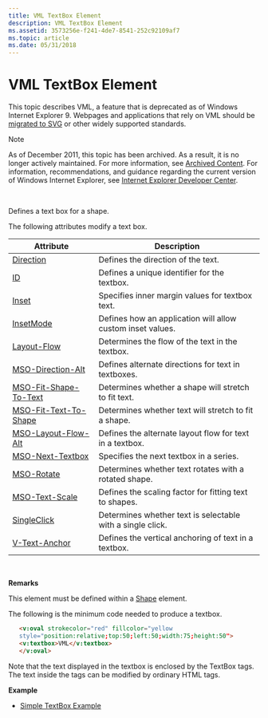 ```yaml
---
title: VML TextBox Element
description: VML TextBox Element
ms.assetid: 3573256e-f241-4de7-8541-252c92109af7
ms.topic: article
ms.date: 05/31/2018
---
```


# VML TextBox Element

This topic describes VML, a feature that is deprecated as of Windows Internet Explorer 9. Webpages and applications that rely on VML should be [migrated to SVG](https://go.microsoft.com/fwlink/p/?LinkID=236964) or other widely supported standards.

> [!Note]  
> As of December 2011, this topic has been archived. As a result, it is no longer actively maintained. For more information, see [Archived Content](https://docs.microsoft.com/previous-versions/windows/internet-explorer/ie-developer/). For information, recommendations, and guidance regarding the current version of Windows Internet Explorer, see [Internet Explorer Developer Center](https://go.microsoft.com/fwlink/p/?linkid=204313).

 

Defines a text box for a shape.

The following attributes modify a text box.



| Attribute                                                                    | Description                                                |
|------------------------------------------------------------------------------|------------------------------------------------------------|
| [Direction](msdn-online-vml-direction-attribute.md)                         | Defines the direction of the text.                         |
| [ID](id-attribute--textbox--vml.md)                                         | Defines a unique identifier for the textbox.               |
| [Inset](msdn-online-vml-inset-attribute.md)                                 | Specifies inner margin values for textbox text.            |
| [InsetMode](msdn-online-vml-insetmode-attribute.md)                         | Defines how an application will allow custom inset values. |
| [Layout-Flow](msdn-online-vml-layout-flow-attribute.md)                     | Determines the flow of the text in the textbox.            |
| [MSO-Direction-Alt](msdn-online-vml-mso-direction-alt-attribute.md)         | Defines alternate directions for text in textboxes.        |
| [MSO-Fit-Shape-To-Text](msdn-online-vml-mso-fit-shape-to-text-attribute.md) | Determines whether a shape will stretch to fit text.       |
| [MSO-Fit-Text-To-Shape](msdn-online-vml-mso-fit-text-to-shape-attribute.md) | Determines whether text will stretch to fit a shape.       |
| [MSO-Layout-Flow-Alt](msdn-online-vml-mso-layout-flow-alt-attribute.md)     | Defines the alternate layout flow for text in a textbox.   |
| [MSO-Next-Textbox](msdn-online-vml-mso-next-textbox-attribute.md)           | Specifies the next textbox in a series.                    |
| [MSO-Rotate](msdn-online-vml-mso-rotate-attribute.md)                       | Determines whether text rotates with a rotated shape.      |
| [MSO-Text-Scale](msdn-online-vml-mso-text-scale-attribute.md)               | Defines the scaling factor for fitting text to shapes.     |
| [SingleClick](msdn-online-vml-singleclick-attribute.md)                     | Determines whether text is selectable with a single click. |
| [V-Text-Anchor](msdn-online-vml-v-text-anchor-attribute.md)                 | Defines the vertical anchoring of text in a textbox.       |



 

**Remarks**

This element must be defined within a [Shape](shape-element--vml.md) element.

The following is the minimum code needed to produce a textbox.


```HTML
   <v:oval strokecolor="red" fillcolor="yellow
   style="position:relative;top:50;left:50;width:75;height:50">
   <v:textbox>VML</v:textbox>
   </v:oval>
```



Note that the text displayed in the textbox is enclosed by the TextBox tags. The text inside the tags can be modified by ordinary HTML tags.

**Example**

-   [Simple TextBox Example](https://samples.msdn.microsoft.com/workshop/samples/vml/shape/textbox/t_textbox.md)

 

 




